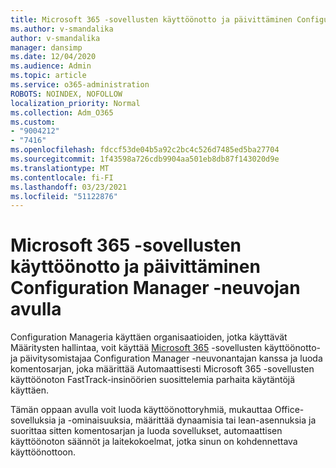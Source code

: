 ```yaml
---
title: Microsoft 365 -sovellusten käyttöönotto ja päivittäminen Configuration Manager -neuvojan avulla
ms.author: v-smandalika
author: v-smandalika
manager: dansimp
ms.date: 12/04/2020
ms.audience: Admin
ms.topic: article
ms.service: o365-administration
ROBOTS: NOINDEX, NOFOLLOW
localization_priority: Normal
ms.collection: Adm_O365
ms.custom:
- "9004212"
- "7416"
ms.openlocfilehash: fdccf53de04b5a92c2bc4c526d7485ed5ba27704
ms.sourcegitcommit: 1f43598a726cdb9904aa501eb8db87f143020d9e
ms.translationtype: MT
ms.contentlocale: fi-FI
ms.lasthandoff: 03/23/2021
ms.locfileid: "51122876"
---
```

# <a name="deploy-and-update-microsoft-365-apps-with-configuration-manager-advisor"></a>Microsoft 365 -sovellusten käyttöönotto ja päivittäminen Configuration Manager -neuvojan avulla

Configuration Manageria käyttäen organisaatioiden, jotka käyttävät Määritysten hallintaa, voit käyttää [Microsoft 365](https://go.microsoft.com/fwlink/?linkid=2146549) -sovellusten käyttöönotto- ja päivitysomistajaa Configuration Manager -neuvonantajan kanssa ja luoda komentosarjan, joka määrittää Automaattisesti Microsoft 365 -sovellusten käyttöönoton FastTrack-insinöörien suosittelemia parhaita käytäntöjä käyttäen.

Tämän oppaan avulla voit luoda käyttöönottoryhmiä, mukauttaa Office-sovelluksia ja -ominaisuuksia, määrittää dynaamisia tai lean-asennuksia ja suorittaa sitten komentosarjan ja luoda sovellukset, automaattisen käyttöönoton säännöt ja laitekokoelmat, jotka sinun on kohdennettava käyttöönottoon.
